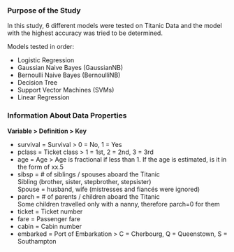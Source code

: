 ### Purpose of the Study

In this study, 6 different models were tested on Titanic Data and the model with the highest accuracy was tried to be determined.  
  
Models tested in order:  
- Logistic Regression
- Gaussian Naive Bayes (GaussianNB)
- Bernoulli Naive Bayes (BernoulliNB)
- Decision Tree
- Support Vector Machines (SVMs)
- Linear Regression

### Information About Data Properties

**Variable > Definition > Key**  
- survival = Survival > 0 = No, 1 = Yes  
- pclass = Ticket class > 1 = 1st, 2 = 2nd, 3 = 3rd   
- age = Age > Age is fractional if less than 1. If the age is estimated, is it in the form of xx.5  
- sibsp = # of siblings / spouses aboard the Titanic  
Sibling (brother, sister, stepbrother, stepsister)  
Spouse = husband, wife (mistresses and fiancés were ignored)  
- parch = # of parents / children aboard the Titanic  
Some children travelled only with a nanny, therefore parch=0 for them  
- ticket = Ticket number  
- fare = Passenger fare  
- cabin = Cabin number  
- embarked = Port of Embarkation > C = Cherbourg, Q = Queenstown, S = Southampton  
